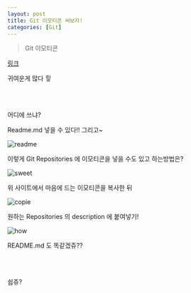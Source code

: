 ```yaml
---
layout: post
title: Git 이모티콘 써보자! 
categories: [Git]
---
```

> Git 이모티콘

[링크](https://www.webfx.com/tools/emoji-cheat-sheet/)

<p>귀여운게 많다 힣</p>

<br>
<br>

<p>어디에 쓰냐?</p>
<p>Readme.md 넣을 수 있다!! 그리고~</p>

![readme](https://user-images.githubusercontent.com/43769441/60646064-53743e00-9e75-11e9-9e54-29b50b3b61b6.jpg)

<p>이렇게 Git Repositories 에 이모티콘을 넣을 수도 있고 하는방법은?</p>

![sweet](https://user-images.githubusercontent.com/43769441/60645991-24f66300-9e75-11e9-8d52-f819318abc59.jpg)

<p>위 사이트에서 마음에 드는 이모티콘을 복사한 뒤</p>

![copie](https://user-images.githubusercontent.com/43769441/60646556-94b91d80-9e76-11e9-8c49-33d086ca2300.png)

<p> 원하는 Repositories 의 description 에  붙여넣기!</p>

![how](https://user-images.githubusercontent.com/43769441/60646139-88809080-9e75-11e9-8779-851ca541bd2b.jpg)

<p>README.md 도 똑같겠쥬??</p>

<br>
<br>

<p class="txt_point02">쉽쥬?</p>
